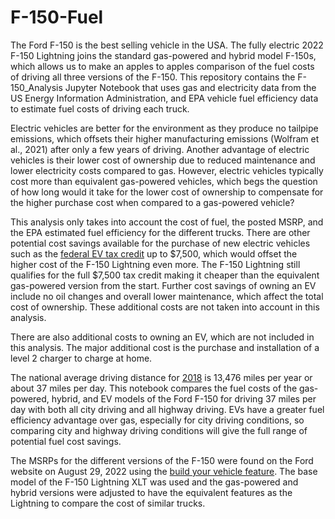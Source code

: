 # F-150-Fuel

The Ford F-150 is the best selling vehicle in the USA. The fully electric 2022 F-150 Lightning joins the standard gas-powered and hybrid model F-150s, which allows us to make an apples to apples comparison of the fuel costs of driving all three versions of the F-150. This repository contains the F-150_Analysis Jupyter Notebook that uses gas and electricity data from the US Energy Information Administration, and EPA vehicle fuel efficiency data to estimate fuel costs of driving each truck. 

Electric vehicles are better for the environment as they produce no tailpipe emissions, which offsets their higher manufacturing emissions (Wolfram et al., 2021) after only a few years of driving. Another advantage of electric vehicles is their lower cost of ownership due to reduced maintenance and lower electricity costs compared to gas. However, electric vehicles typically cost more than equivalent gas-powered vehicles, which begs the question of how long would it take for the lower cost of ownership to compensate for the higher purchase cost when compared to a gas-powered vehicle?

This analysis only takes into account the cost of fuel, the posted MSRP, and the EPA estimated fuel efficiency for the different trucks. There are other potential cost savings available for the purchase of new electric vehicles such as the [federal EV tax credit](https://www.fueleconomy.gov/feg/taxevb.shtml) up to $7,500, which would offset the higher cost of the F-150 Lightning even more. The F-150 Lightning still qualifies for the full $7,500 tax credit making it cheaper than the equivalent gas-powered version from the start. Further cost savings of owning an EV include no oil changes and overall lower maintenance, which affect the total cost of ownership. These additional costs are not taken into account in this analysis.

There are also additional costs to owning an EV, which are not included in this analysis. The major additional cost is the purchase and installation of a level 2 charger to charge at home.

The national average driving distance for [2018](https://www.fhwa.dot.gov/ohim/onh00/bar8.htm) is 13,476 miles per year or about 37 miles per day. This notebook compares the fuel costs of the gas-powered, hybrid, and EV models of the Ford F-150 for driving 37 miles per day with both all city driving and all highway driving. EVs have a greater fuel efficiency advantage over gas, especially for city driving conditions, so comparing city and highway driving conditions will give the full range of potential fuel cost savings.

The MSRPs for the different versions of the F-150 were found on the Ford website on August 29, 2022 using the [build your vehicle feature](https://shop.ford.com/configure/f150-lightning/config/paint/Config%5B%7CFord%7CF-150%20Lightning%7C2023%7C1%7C1.%7C312A.W1E..PUM...99V.66A.775.%5D?gnav=shopnav-bp). The base model of the F-150 Lightning XLT was used and the gas-powered and hybrid versions were adjusted to have the equivalent features as the Lightning to compare the cost of similar trucks. 
